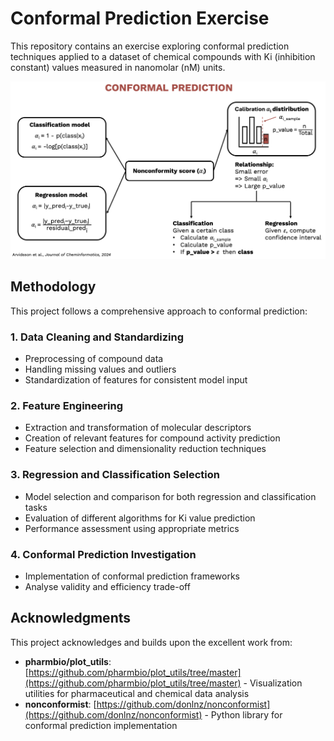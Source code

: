 # Conformal Prediction Exercise

This repository contains an exercise exploring conformal prediction techniques applied to a dataset of chemical compounds with Ki (inhibition constant) values measured in nanomolar (nM) units.

<p align="center">
  <img src="images/cover.png" alt="Alt text" width="700">
</p>

## Methodology

This project follows a comprehensive approach to conformal prediction:

### 1. Data Cleaning and Standardizing
- Preprocessing of compound data
- Handling missing values and outliers
- Standardization of features for consistent model input

### 2. Feature Engineering
- Extraction and transformation of molecular descriptors
- Creation of relevant features for compound activity prediction
- Feature selection and dimensionality reduction techniques

### 3. Regression and Classification Selection
- Model selection and comparison for both regression and classification tasks
- Evaluation of different algorithms for Ki value prediction
- Performance assessment using appropriate metrics

### 4. Conformal Prediction Investigation
- Implementation of conformal prediction frameworks
- Analyse validity and efficiency trade-off


## Acknowledgments

This project acknowledges and builds upon the excellent work from:

- **pharmbio/plot_utils**: [https://github.com/pharmbio/plot_utils/tree/master](https://github.com/pharmbio/plot_utils/tree/master) - Visualization utilities for pharmaceutical and chemical data analysis
- **nonconformist**: [https://github.com/donlnz/nonconformist](https://github.com/donlnz/nonconformist) - Python library for conformal prediction implementation
